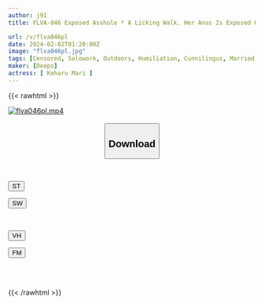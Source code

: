 ```yaml
---
author: j91
title: FLVA-046 Exposed Asshole * A Licking Walk. Her Anus Is Exposed On An Embarrassing Date. She Smells Her Twitching Butthole, Licks It, And Licks It. Her Beautiful Face Collapses As She Cums On Her Face! A Submissive Married Woman In Heat Pleads For Anal Cunnilingus For Sex Mari (30 Years Old) Mari Koharu

url: /v/flva046pl
date: 2024-02-02T01:20:00Z
image: "flva046pl.jpg"
tags: [Censored, Solowork, Outdoors, Humiliation, Cunnilingus, Married Woman, Butt	]
maker: [Deeps]
actress: [ Koharu Mari ]
---
```



{{< rawhtml >}}

<div class="video" data-videoid="dkpZJbqrRgFkKR6">
    <a href="javascript:;">
        <img src="/v/flva046pl/flva046pl.jpg" width="WIDTH" height="HEIGHT" alt="flva046pl.mp4" loading="lazy">
    </a>
</div>

<script type="text/javascript" src="https://j91.asia/asset/on-demand-st.js"></script>

<br>
  <link rel="stylesheet" href="https://j91.asia/asset/bs5.css">
  
  <center>
  <button class="btn btn-primary" type="button" data-bs-toggle="collapse" data-bs-target=".multi-collapse" aria-expanded="false" aria-controls="multiCollapseExample1 multiCollapseExample2"><h2>Download</h2></button></center>
</p>
<div class="row">
  <div class="col">
    <div class="collapse multi-collapse" id="multiCollapseExample1">
      <div class="card card-body">
	      	      <br>
<div class="buttons">  
<p><a href="https://streamtape.to/v/dkpZJbqrRgFkKR6" target="_blank"><button class="btn-hover color-3"><i class="fa fa-download"></i> ST</button></a></p>
<p><a href="https://flaswish.com/qjpo3m3700tn" target="_blank"><button class="btn-hover color-2"><i class="fa fa-download"></i> SW</button></a></p></div>
    </div>
  </div>
</div>
  <div class="col">
    <div class="collapse multi-collapse" id="multiCollapseExample2">
      <div class="card card-body">
	      <br>
<div class="buttons">
<p><a href="javascript:;" target="_blank"><button class="btn-hover color-9"><i class="fa fa-download"></i> VH</button></a></p>
<p><a href="javascript:;" target="_blank"><button class="btn-hover color-8"><i class="fa fa-download"></i> FM</button></a></p></div>
<br><br>
      </div>
    </div>
  </div>
</div>

{{< /rawhtml >}}